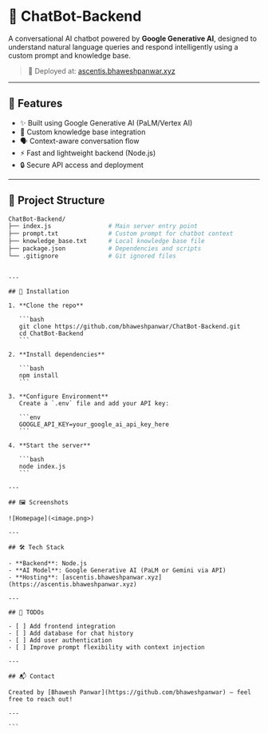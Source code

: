 # 🤖 ChatBot-Backend

A conversational AI chatbot powered by **Google Generative AI**, designed to understand natural language queries and respond intelligently using a custom prompt and knowledge base.

> 🚀 Deployed at: [ascentis.bhaweshpanwar.xyz](https://ascentis.bhaweshpanwar.xyz)

---

## 🧠 Features

- ✨ Built using Google Generative AI (PaLM/Vertex AI)
- 📁 Custom knowledge base integration
- 🗣️ Context-aware conversation flow
- ⚡ Fast and lightweight backend (Node.js)
- 🔒 Secure API access and deployment

---

## 📁 Project Structure

```bash
ChatBot-Backend/
├── index.js                # Main server entry point
├── prompt.txt              # Custom prompt for chatbot context
├── knowledge_base.txt      # Local knowledge base file
├── package.json            # Dependencies and scripts
└── .gitignore              # Git ignored files
```

````

---

## 🔧 Installation

1. **Clone the repo**

   ```bash
   git clone https://github.com/bhaweshpanwar/ChatBot-Backend.git
   cd ChatBot-Backend
   ```

2. **Install dependencies**

   ```bash
   npm install
   ```

3. **Configure Environment**
   Create a `.env` file and add your API key:

   ```env
   GOOGLE_API_KEY=your_google_ai_api_key_here
   ```

4. **Start the server**

   ```bash
   node index.js
   ```

---

## 🖼️ Screenshots

![Homepage](<image.png>)

---

## 🛠️ Tech Stack

- **Backend**: Node.js
- **AI Model**: Google Generative AI (PaLM or Gemini via API)
- **Hosting**: [ascentis.bhaweshpanwar.xyz](https://ascentis.bhaweshpanwar.xyz)

---

## 📌 TODOs

- [ ] Add frontend integration
- [ ] Add database for chat history
- [ ] Add user authentication
- [ ] Improve prompt flexibility with context injection

---

## 📬 Contact

Created by [Bhawesh Panwar](https://github.com/bhaweshpanwar) — feel free to reach out!

---

```


````

